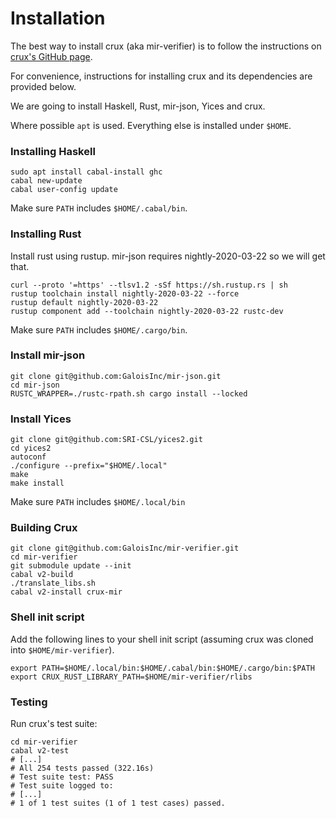 # Installation

The best way to install crux (aka mir-verifier) is to follow the instructions on
[crux's GitHub page](https://github.com/GaloisInc/mir-verifier).

For convenience, instructions for installing crux and its dependencies are
provided below.


We are going to install Haskell, Rust, mir-json, Yices and crux.

Where possible `apt` is used. 
Everything else is installed under `$HOME`.


### Installing Haskell

``` shell
sudo apt install cabal-install ghc
cabal new-update
cabal user-config update
```

Make sure `PATH` includes `$HOME/.cabal/bin`.


### Installing Rust

Install rust using rustup.
mir-json requires nightly-2020-03-22 so we will get that.

``` shell
curl --proto '=https' --tlsv1.2 -sSf https://sh.rustup.rs | sh
rustup toolchain install nightly-2020-03-22 --force
rustup default nightly-2020-03-22
rustup component add --toolchain nightly-2020-03-22 rustc-dev
```

Make sure `PATH` includes `$HOME/.cargo/bin`.

### Install mir-json

``` shell
git clone git@github.com:GaloisInc/mir-json.git
cd mir-json
RUSTC_WRAPPER=./rustc-rpath.sh cargo install --locked
```

### Install Yices

``` shell
git clone git@github.com:SRI-CSL/yices2.git
cd yices2
autoconf
./configure --prefix="$HOME/.local"
make
make install
```

Make sure `PATH` includes `$HOME/.local/bin`

### Building Crux

``` shell
git clone git@github.com:GaloisInc/mir-verifier.git
cd mir-verifier
git submodule update --init
cabal v2-build
./translate_libs.sh
cabal v2-install crux-mir
```

### Shell init script

Add the following lines to your shell init script (assuming crux was cloned into
`$HOME/mir-verifier`).

``` shell
export PATH=$HOME/.local/bin:$HOME/.cabal/bin:$HOME/.cargo/bin:$PATH
export CRUX_RUST_LIBRARY_PATH=$HOME/mir-verifier/rlibs
```
### Testing

Run crux's test suite:

``` shell
cd mir-verifier
cabal v2-test
# [...]
# All 254 tests passed (322.16s)
# Test suite test: PASS
# Test suite logged to:
# [...]
# 1 of 1 test suites (1 of 1 test cases) passed.
```
